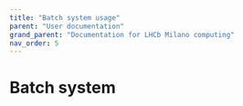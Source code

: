 ```yaml
---
title: "Batch system usage"
parent: "User documentation"
grand_parent: "Documentation for LHCb Milano computing"
nav_order: 5
---
```


# Batch system
